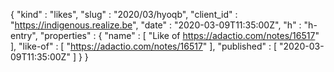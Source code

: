 {
  "kind" : "likes",
  "slug" : "2020/03/hyoqb",
  "client_id" : "https://indigenous.realize.be",
  "date" : "2020-03-09T11:35:00Z",
  "h" : "h-entry",
  "properties" : {
    "name" : [ "Like of https://adactio.com/notes/16517" ],
    "like-of" : [ "https://adactio.com/notes/16517" ],
    "published" : [ "2020-03-09T11:35:00Z" ]
  }
}
